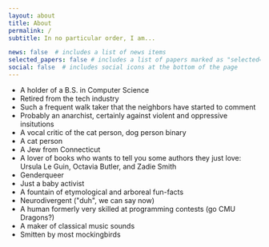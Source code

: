 ```yaml
---
layout: about
title: About
permalink: /
subtitle: In no particular order, I am...

news: false  # includes a list of news items
selected_papers: false # includes a list of papers marked as "selected={true}"
social: false  # includes social icons at the bottom of the page
---
```

- A holder of a B.S. in Computer Science
- Retired from the tech industry
- Such a frequent walk taker that the neighbors have started to comment
- Probably an anarchist, certainly against violent and oppressive insitutions
- A vocal critic of the cat person, dog person binary
- A cat person
- A Jew from Connecticut
- A lover of books who wants to tell you some authors they just love: Ursula Le Guin, Octavia Butler, and Zadie Smith
- Genderqueer
- Just a baby activist
- A fountain of etymological and arboreal fun-facts
- Neurodivergent ("duh", we can say now)
- A human formerly very skilled at programming contests (go CMU Dragons?)
- A maker of classical music sounds
- Smitten by most mockingbirds


